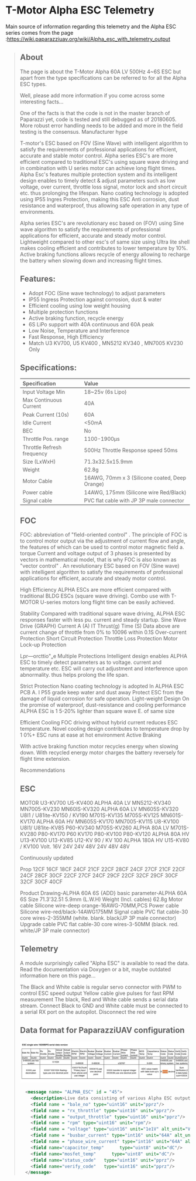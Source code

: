 # T-Motor Alpha ESC Telemetry

Main source of information regarding this telemetry and the Alpha ESC series comes from the page :https://wiki.paparazziuav.org/wiki/Alpha_esc_with_telemetry_output

> ## About
>
> The page is about the T-Motor Alpha 60A LV 500Hz 4~6S ESC but apart from the type specifications can be referred to for all the Alpha ESC types.
>
> Well, please add more information if you come across some interesting facts...
>
> One of the facts is that the code is not in the master branch of Paparazzi yet, code is tested and still debugged as of 20180605. More robust error handling needs to be added and more in the field testing is the consensus.
> Manufacturer hype
>
> T-motor's ESC based on FOV (Sine Wave) with intelligent algorithm to satisfy the requirements of professional applications for efficient, accurate and stable motor control. Alpha series ESC's are more efficient compared to traditional ESC's using square wave driving and in combination with U series motor can achieve long flight times. Alpha Esc's features multiple protection system and its intelligent design enables to timely detect & adjust parameters such as low voltage, over current, throttle loss signal, motor lock and short circuit etc. thus prolonging the lifespan. Nano coating technology is adopted using IP55 Ingres Protection, making this ESC Anti corrosion, dust resistance and waterproof, thus allowing safe operation in any type of environments.
>
> Alpha series ESC's are revolutionary esc based on (FOV) using Sine wave algorithm to satisfy the requirements of professional applications for efficient, accurate and steady motor control. Lightweight compared to other esc's of same size using Ultra lite shell makes cooling efficient and contributes to lower temperature by 10%. Active braking functions allows recycle of energy allowing to recharge the battery when slowing down and increasing flight times.
>
> ## Features:
>
> - Adopt FOC (Sine wave technology) to adjust parameters
> - IP55 Ingress Protection against corrosion, dust & water
> - Efficient cooling using low weight housing
> - Multiple protection functions
> - Active braking function, recycle energy
> - 6S LiPo support with 40A continuous and 60A peak
> - Low Noise, Temperature and Interference
> - Fast Response, High Efficiency
> - Match U3 KV700, U5 KV400 , MN5212 KV340 , MN7005 KV230 Only
>
> ## Specifications:
>
> | Specification              | Value                                          |
> | :------------------------- | :--------------------------------------------- |
> | Input Voltage Min          | 18~25v (6s Lipo)                               |
> | Max Continuous Current     | 40A                                            |
> | Peak Current (10s)         | 60A                                            |
> | Idle Current               | <50mA                                          |
> | BEC                        | No                                             |
> | Throttle Pos. range        | 1100-1900µs                                    |
> | Throttle Refresh frequency | 500Hz Throttle Response speed 50ms             |
> | Size (LxWxH)               | 71.3x32.5x15.9mm                               |
> | Weight                     | 62.8g                                          |
> | Motor Cable                | 16AWG, 70mm x 3 (Silicone coated, Deep Orange) |
> | Power cable                | 14AWG, 175mm (Silicone wire Red/Black)         |
> | Signal cable               | PVC flat cable with JP 3P male connector       |
>
> ## FOC
>
> FOC: abbreviation of "field-oriented control" . The principle of FOC is to control motor output via the adjustment of current flow and angle, the features of which can be used to control motor magnetic field a. torque Current and voltage output of 3 phases is presented by vectors in mathematical model, that is why FOC is also known as "vector control" . An revolutionary ESC based on FOV (Sine wave) with intelligent algorithm to satisfy the requirements of professional applications for efficient, accurate and steady motor control.
>
> High Efficiency ALPHA ESCs are more efficient compared with traditional BLDG ESCs (square wave driving). Combo use with T-MOTOR U-series motors long flight time can be easily achieved.
>
> Stability Compared with traditional square wave driving, ALPHA ESC responses faster with less pu. current and steady startup. Sine Wave Drive {GRAPH} Current A (A) IT Thrust(g) Time (S) Data above are current change of throttle from 0% to 10096 within 0.1S Over-current Protection Short Circuit Protection Throttle Loss Protection
> Motor Lock-up Protection
>
> Lpr—orcttio"„e Multiple Protections Intelligent design enables ALPHA ESC to timely detect parameters as to voltage. current and temperature etc. ESC will carry out adjustment and interference upon abnormality. thus helps prolong the life span.
>
> Strict Protection Nano coating technology is adopted In ALPHA ESC PCB A. I P55 grade keep water and dust away Protect ESC from the damage of liquid corrosion for safe operation. Light-weight Design On the promise of waterproof, dust-resistance and cooling performance ALPHA ESC is 1 5-20% lighter than square wave E. of same size
>
> Efficient Cooling FOC driving without hybrid current reduces ESC temperature. Novel cooling design contributes to temperature drop by 1 0%+ ESC runs at ease at hot environment
> Active Braking
>
> With active braking function motor recycles energy when slowing down. With recycled energy motor charges the battery reversely for flight time extension.
>
> Recommendations
>
> ## ESC
>
> MOTOR U3-KV700 U5-KV400 ALPHA 40A LV MN5212-KV340 MN7005-KV230 MN60IS-KV320 ALPHA 60A LV MN605S-KV320 U8I1 / U81ite-KV150 / KV190 M701S-KV135 M705S-KV125 MN601S-KV170 ALPHA 60A HV MN605S-KV170 MN7005-KV115 U8-KV100 U8I1/ U81ite-KV85 P60-KV340 M705S-KV260 ALPHA 80A LV M701S-KV280 P80-KV170 P60 KV170 P80-KV100 P80-KV120 ALPHA 80A HV U13-KV100 U13-KV85 U12-KV 90 / KV 100 ALPHA 180A HV U15-KV80 / KV100 Volt. 16V 24V 24V 48V 24V 48V 48V
>
> Continuously updated
>
> Prop 12CF 16CF 18CF 24CF 21CF 22CF 28CF 24CF 27CF 21CF 22CF 24CF 28CF 30CF 22CF 27CF 24CF 29CF 22CF 32CF 29CF 30CF 32CF 30CF 40CF
>
> Product Drawing-ALPHA 60A 6S {ADD} basic parameter-ALPHA 60A 6S Size 71.3'32.51 5.9mm (L.W.H) Weight (Incl. cables) 62.8g Motor cable Silicone wire-deep orange-16AWG-70MM,PCS Power cable Silicone wire-red/black-14AWG175MM Signal cable PVC flat cable-30 core wires-2-355MM (white. blank. black/JP 3P male connector) Upgrade cable PVC flat cable-30 core wires-3-50MM (black. red. white/JP 3P male connector)
>
> ## Telemetry
>
> A module surprisingly called "Alpha ESC" is available to read the data. Read the documentation via Doxygen or a bit, maybe outdated information here on this page...
>
> The Black and White cable is regular servo connector with PWM to control ESC speed output
> Yellow cable give pulses for fast RPM measurement
> The black, Red and White cable sends a serial data stream. Connect Black to GND and White cable must be connected to a serial RX port on the autopilot. Disconnect the red wire
>
> ## Data format for PaparazziUAV configuration
>
> ![Alpha ESC Serial out format](Alpha_ESC_Serial_out_format.jpg)
>
> ```xml
>   <message name= "ALPHA_ESC" id = "45">
>     <description>Live data consisting of various Alpha ESC output values</description>
>     <field name = "bale_no" type="uint16" unit="pprz"/>
>     <field name = "rx_throttle" type="uint16" unit="pprz"/>
>     <field name = "output_throttle" type="uint16" unit="pprz"/>
>     <field name = "rpm" type="uint16" unit="rpm"/>
>     <field name = "voltage" type="uint16" unit="1e1V" alt_unit="V"  alt_unit_coef="0.1"/>
>     <field name = "busbar_current" type="int16" unit="64A" alt_unit="A" alt_unit_coef = "0.015625"/>
>     <field name = "phase_wire_current" type="int16" unit="64A" alt_unit="A" alt_unit_coef = "0.015625"/>
>     <field name="capacitor_temp"      type="uint8" unit="dC"/>
>     <field name="mosfet_temp"      type="uint8" unit="dC"/>
>     <field name="status_code"   type="uint16" unit="pprz"/>
>     <field name="verify_code"   type="uint16" unit="pprz"/>
>   </message>
> ```
